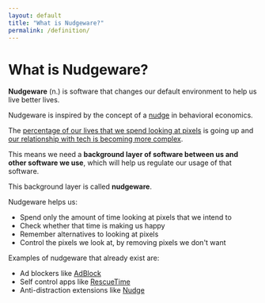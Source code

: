 ```yaml
---
layout: default
title: "What is Nudgeware?"
permalink: /definition/
---
```


# What is Nudgeware?

**Nudgeware** (n.) is software that changes our default environment to help us live better lives.

Nudgeware is inspired by the concept of a [nudge](https://en.wikipedia.org/wiki/Nudge_theory) in behavioral economics.

The [percentage of our lives that we spend looking at pixels](https://blog.rescuetime.com/screen-time-stats-2018/) is going up and [our relationship with tech is becoming more complex](https://www.nytimes.com/2019/12/05/opinion/digital-technology-brain.html).


This means we need a **background layer of software between us and other software we use**, which will help us regulate our usage of that software.

This background layer is called **nudgeware**.


Nudgeware helps us:
- Spend only the amount of time looking at pixels that we intend to
- Check whether that time is making us happy
- Remember alternatives to looking at pixels
- Control the pixels we look at, by removing pixels we don't want


Examples of nudgeware that already exist are:
- Ad blockers like [AdBlock](https://getadblock.com/)
- Self control apps like [RescueTime](https://www.rescuetime.com/)
- Anti-distraction extensions like [Nudge](http://nudgeware.io/)
